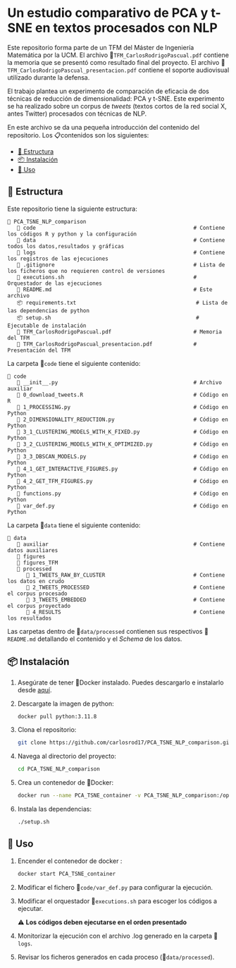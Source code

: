 # Un estudio comparativo de PCA y t-SNE en textos procesados con NLP

Este repositorio forma parte de un TFM del Máster de Ingeniería Matemática por la UCM. El archivo 📘`TFM_CarlosRodrigoPascual.pdf` contiene la memoria que se presentó como resultado final del proyecto. El archivo 📕`TFM_CarlosRodrigoPascual_presentacion.pdf` contiene el soporte audiovisual utilizado durante la defensa.

El trabajo plantea un experimento de comparación de eficacia de dos técnicas de reducción de dimensionalidad: PCA y t-SNE. Este experimento se ha realizado sobre un corpus de *tweets* (textos cortos de la red social X, antes Twitter) procesados con técnicas de NLP. 

En este archivo se da una pequeña introducción del contenido del repositorio. Los 📋contenidos son los siguientes:
- [🧩 Estructura](#estructura)
- [📦 Instalación](#instalación)
- [🚀 Uso](#uso)

## 🧩 Estructura

Este repositorio tiene la siguiente estructura:

    📁 PCA_TSNE_NLP_comparison
       📁 code                                                  # Contiene los códigos R y python y la configuración
       📁 data                                                  # Contiene todos los datos,resultados y gráficas
       📁 logs                                                  # Contiene los registros de las ejecuciones
       🐙 .gitignore                                            # Lista de los ficheros que no requieren control de versiones
       🚀 executions.sh                                         # Orquestador de las ejecuciones
       📄 README.md                                             # Este archivo
       📦 requirements.txt                                      # Lista de las dependencias de python
       📦 setup.sh                                              # Ejecutable de instalación
       📘 TFM_CarlosRodrigoPascual.pdf                          # Memoria del TFM
       📕 TFM_CarlosRodrigoPascual_presentacion.pdf             # Presentación del TFM


La carpeta 📁`code` tiene el siguiente contenido:

    📁 code
       📄 __init__.py                                           # Archivo auxiliar  
       📄 0_download_tweets.R                                   # Código en R        
       📄 1_PROCESSING.py                                       # Código en Python
       📄 2_DIMENSIONALITY_REDUCTION.py                         # Código en Python
       📄 3_1_CLUSTERING_MODELS_WITH_K_FIXED.py                 # Código en Python
       📄 3_2_CLUSTERING_MODELS_WITH_K_OPTIMIZED.py             # Código en Python
       📄 3_3_DBSCAN_MODELS.py                                  # Código en Python
       📄 4_1_GET_INTERACTIVE_FIGURES.py                        # Código en Python
       📄 4_2_GET_TFM_FIGURES.py                                # Código en Python
       📄 functions.py                                          # Código en Python
       📄 var_def.py                                            # Código en Python

       
La carpeta 📁`data` tiene el siguiente contenido:

    📁 data
       📁 auxiliar                                              # Contiene datos auxiliares 
       📁 figures
       📁 figures_TFM
       📁 processed                                
          📁 1_TWEETS_RAW_BY_CLUSTER                            # Contiene los datos en crudo
          📁 2_TWEETS_PROCESSED                                 # Contiene el corpus procesado
          📁 3_TWEETS_EMBEDDED                                  # Contiene el corpus proyectado
          📁 4_RESULTS                                          # Contiene los resultados

Las carpetas dentro de 📁`data/processed` contienen sus respectivos 📄`README.md` detallando el contenido y el *Schema* de los datos.


## 📦 Instalación

1. Asegúrate de tener 🐋Docker instalado. Puedes descargarlo e instalarlo desde [aquí](https://www.docker.com/get-started).

2. Descargate la imagen de python:
    ```sh
    docker pull python:3.11.8
    ```

3. Clona el repositorio:
    ```sh
    git clone https://github.com/carlosrod17/PCA_TSNE_NLP_comparison.git
    ```

4. Navega al directorio del proyecto:
    ```sh
    cd PCA_TSNE_NLP_comparison
    ```

5. Crea un contenedor de 🐋Docker:
    ```sh
    docker run --name PCA_TSNE_container -v PCA_TSNE_NLP_comparison:/opt/shared -p 8890:0001 -it python:3.11.8
    ```

6. Instala las dependencias:
    ```sh
    ./setup.sh
    ```

## 🚀 Uso

1. Encender el contenedor de docker :
    ```sh
    docker start PCA_TSNE_container
    ```
2. Modificar el fichero 📄`code/var_def.py` para configurar la ejecución.
3. Modificar el orquestador 🚀`executions.sh` para escoger los códigos a ejecutar. 

    ⚠️ **Los códigos deben ejecutarse en el orden presentado**

4. Monitorizar la ejecución con el archivo .log generado en la carpeta 📁`logs`.
5. Revisar los ficheros generados en cada proceso (📁`data/processed`).        